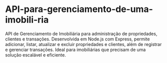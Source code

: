 # API-para-gerenciamento-de-uma-imobili-ria
API de Gerenciamento de Imobiliária para administração de propriedades, clientes e transações. Desenvolvida em Node.js com Express, permite adicionar, listar, atualizar e excluir propriedades e clientes, além de registrar e gerenciar transações. Ideal para imobiliárias que precisam de uma solução escalável e eficiente.

